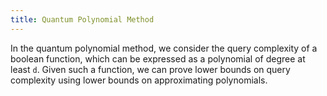 ```yaml
---
title: Quantum Polynomial Method
---
```


In the quantum polynomial method, we consider the query complexity of a boolean
function, which can be expressed as a polynomial of degree at least `d`. Given
such a function, we can prove lower bounds on query complexity using lower
bounds on approximating polynomials.
